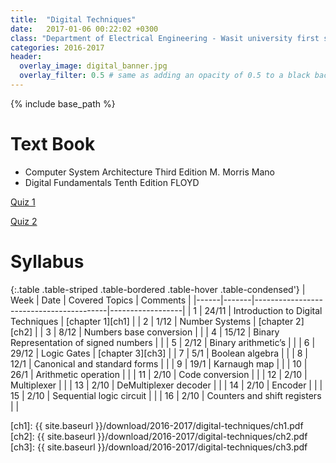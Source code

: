 ```yaml
---
title:  "Digital Techniques"
date:   2017-01-06 00:22:02 +0300
class: "Department of Electrical Engineering - Wasit university first stage"
categories: 2016-2017
header:
  overlay_image: digital_banner.jpg
  overlay_filter: 0.5 # same as adding an opacity of 0.5 to a black background
---
```


{% include base_path %}

# Text Book
 * Computer System Architecture Third Edition M. Morris Mano
 * Digital Fundamentals  Tenth Edition   FLOYD

[Quiz 1](/2016-2017/Digital-Techniques/quiz1)

[Quiz 2](/2016-2017/Digital-Techniques/quiz2)

# Syllabus

{:.table .table-striped .table-bordered .table-hover .table-condensed'}
| Week | Date  | Covered Topics                          | Comments         |
|------|-------|-----------------------------------------|------------------|
| 1    | 24/11 | Introduction to Digital Techniques      | [chapter 1][ch1] |
| 2    | 1/12  | Number Systems                          | [chapter 2][ch2] |
| 3    | 8/12  | Numbers base conversion                 |                  |
| 4    | 15/12 | Binary Representation of signed numbers |                  |
| 5    | 2/12  | Binary arithmetic’s                     |                  |
| 6    | 29/12 | Logic Gates                             | [chapter 3][ch3] |
| 7    | 5/1   | Boolean algebra                         |                  |
| 8    | 12/1  | Canonical and standard forms            |                  |
| 9    | 19/1  | Karnaugh map                            |                  |
| 10   | 26/1  | Arithmetic operation                    |                  |
| 11   | 2/10  | Code conversion                         |                  |
| 12   | 2/10  | Multiplexer                             |                  |
| 13   | 2/10  | DeMultiplexer decoder                   |                  |
| 14   | 2/10  | Encoder                                 |                  |
| 15   | 2/10  | Sequential logic circuit                |                  |
| 16   | 2/10  | Counters and shift registers            |                  |


[ch1]: {{ site.baseurl }}/download/2016-2017/digital-techniques/ch1.pdf
[ch2]: {{ site.baseurl }}/download/2016-2017/digital-techniques/ch2.pdf
[ch3]: {{ site.baseurl }}/download/2016-2017/digital-techniques/ch3.pdf